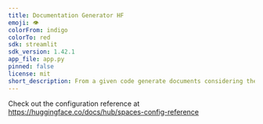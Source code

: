 ```yaml
---
title: Documentation Generator HF
emoji: 👁
colorFrom: indigo
colorTo: red
sdk: streamlit
sdk_version: 1.42.1
app_file: app.py
pinned: false
license: mit
short_description: From a given code generate documents considering the types a
---
```


Check out the configuration reference at https://huggingface.co/docs/hub/spaces-config-reference

